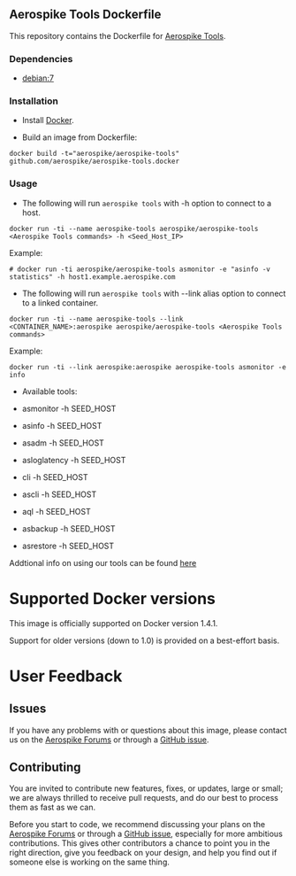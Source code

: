 ## Aerospike Tools Dockerfile

This repository contains the Dockerfile for [Aerospike Tools](http://www.aerospike.com/docs/tools/). 

### Dependencies

- [debian:7](https://registry.hub.docker.com/_/debian/)

### Installation

* Install [Docker](https://www.docker.io/).

* Build an image from Dockerfile:

```   
docker build -t="aerospike/aerospike-tools" github.com/aerospike/aerospike-tools.docker
```

### Usage

* The following will run `aerospike tools` with -h option to connect to a host.

```
docker run -ti --name aerospike-tools aerospike/aerospike-tools <Aerospike Tools commands> -h <Seed_Host_IP>
```

Example:

```
# docker run -ti aerospike/aerospike-tools asmonitor -e "asinfo -v statistics" -h host1.example.aerospike.com 
```

* The following will run `aerospike tools` with --link alias option to connect to a linked container.

```
docker run -ti --name aerospike-tools --link <CONTAINER_NAME>:aerospike aerospike/aerospike-tools <Aerospike Tools commands>
```

Example:

```
docker run -ti --link aerospike:aerospike aerospike-tools asmonitor -e info
```
	
* Available tools:

- asmonitor -h SEED_HOST

- asinfo -h SEED_HOST

- asadm -h SEED_HOST

- asloglatency -h SEED_HOST

- cli -h SEED_HOST

- ascli -h SEED_HOST

- aql -h SEED_HOST

- asbackup -h SEED_HOST

- asrestore -h SEED_HOST


Addtional info on using our tools can be found [here](http://www.aerospike.com/docs/tools/)


# Supported Docker versions

This image is officially supported on Docker version 1.4.1.

Support for older versions (down to 1.0) is provided on a best-effort basis.

# User Feedback

## Issues

If you have any problems with or questions about this image, please contact us on the [Aerospike Forums](discuss.aerospike.com) or through a [GitHub issue](https://github.com/aerospike/aerospike-tools.docker/issues).


## Contributing

You are invited to contribute new features, fixes, or updates, large or small; we are always thrilled to receive pull requests, and do our best to process them as fast as we can.

Before you start to code, we recommend discussing your plans on the [Aerospike Forums](discuss.aerospike.com) or through a [GitHub issue](https://github.com/aerospike/aerospike-tools.docker/issues), especially for more ambitious contributions. This gives other contributors a chance to point you in the right direction, give you feedback on your design, and help you find out if someone else is working on the same thing.




